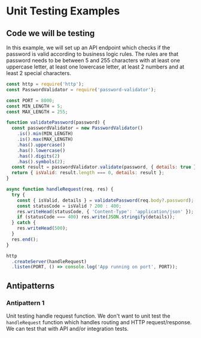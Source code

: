 # Unit Testing Examples

## Code we will be testing

In this example, we will set up an API endpoint which checks if the password is
valid according to business logic rules. The rules are that password needs to be
between 5 and 255 characters with at least one uppercase letter, at least one
lowercase letter, at least 2 numbers and at least 2 special characters.


```javascript
const http = require('http');
const PasswordValidator = require('password-validator');

const PORT = 8000;
const MIN_LENGTH = 5;
const MAX_LENGTH = 255;

function validatePassword(password) {
  const passwordValidator = new PasswordValidator()
    .is().min(MIN_LENGTH)
    .is().max(MAX_LENGTH)
    .has().uppercase()
    .has().lowercase()
    .has().digits(2)
    .has().symbols(2);
  const result = passwordValidator.validate(password, { details: true });
  return { isValid: result.length === 0, details: result };
}

async function handleRequest(req, res) {
  try {
    const { isValid, details } = validatePassword(req.body?.password);
    const statusCode = isValid ? 200 : 400;
    res.writeHead(statusCode, { 'Content-Type': 'application/json' });
    if (statusCode === 400) res.write(JSON.stringify(details));
  } catch {
    res.writeHead(500);
  }
  res.end();
}

http
  .createServer(handleRequest)
  .listen(PORT, () => console.log('App running on port', PORT));
```

## Antipatterns

### Antipattern 1

Unit testing handle request function. We don't want to unit test the `handleRequest`
function which handles routing and HTTP request/response. We can test that with API
and/or integration tests.



